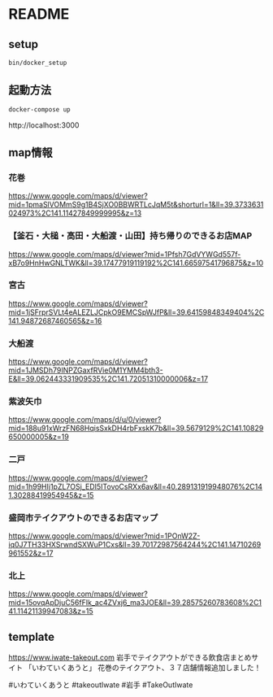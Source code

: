 # README
## setup

```bash
bin/docker_setup
```

## 起動方法

```bash
docker-compose up
```

http://localhost:3000

## map情報
### 花巻
https://www.google.com/maps/d/viewer?mid=1pmaSlVOMmS9g1B4SjXO0BBWRTLcJqM5t&shorturl=1&ll=39.3733631024973%2C141.11427849999995&z=13

### 【釜石・大槌・高田・大船渡・山田】持ち帰りのできるお店MAP

https://www.google.com/maps/d/viewer?mid=1Pfsh7GdVYWGd557f-xB7o9HnHwGNLTWK&ll=39.17477919119192%2C141.66597541796875&z=10

### 宮古
https://www.google.com/maps/d/viewer?mid=1jSFrprSVLt4eALEZLJCpkO9EMCSpWJfP&ll=39.64159848349404%2C141.94872687460565&z=16

### 大船渡
https://www.google.com/maps/d/viewer?mid=1JMSDh79INPZGaxfRVie0M1YMM4bth3-E&ll=39.062443331909535%2C141.72051310000006&z=17

### 紫波矢巾
https://www.google.com/maps/d/u/0/viewer?mid=188u91xWrzFN68HqisSxkDH4rbFxskK7b&ll=39.5679129%2C141.10829650000005&z=19

### 二戸
https://www.google.com/maps/d/viewer?mid=1h99HIj1pZL7OSj_EDI5ITovoCsRXx6av&ll=40.289131919948076%2C141.30288419954945&z=15

### 盛岡市テイクアウトのできるお店マップ
https://www.google.com/maps/d/viewer?mid=1POnW2Z-iq0J7TH33HXSrwndSXWuP1Cxs&ll=39.70172987564244%2C141.14710269961552&z=17

### 北上
https://www.google.com/maps/d/viewer?mid=15ovqApDjuC56fFIk_ac4ZVxj6_ma3JOE&ll=39.28575260783608%2C141.11421139947083&z=15

## template

https://www.iwate-takeout.com
岩手でテイクアウトができる飲食店まとめサイト
「いわていくあうと」
花巻のテイクアウト、３７店舗情報追加しました！

#いわていくあうと #takeoutIwate #岩手 #TakeOutIwate
